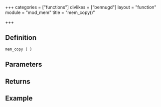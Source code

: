 +++
categories = ["functions"]
divlikes = ["bennugd"]
layout = "function"
module = "mod_mem"
title = "mem_copy()"

+++

## Definition

    mem_copy ( )

## Parameters

## Returns

## Example
